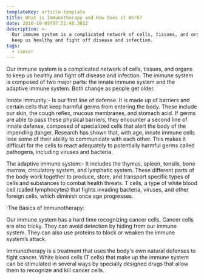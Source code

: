 ```yaml
---
templateKey: article-template
title: What is Immunotherapy and How Does it Work?
date: 2018-10-05T07:51:48.301Z
description: >-
  Our immune system is a complicated network of cells, tissues, and organs to
  keep us healthy and fight off disease and infection.
tags:
  - cancer
---
```

Our immune system is a complicated network of cells, tissues, and organs to keep us healthy and fight off disease and infection. The immune system is composed of two major parts: the innate immune system and the adaptive immune system. Both change as people get older.



Innate immunity:- Is our first line of defense. It is made up of barriers and certain cells that keep harmful germs from entering the body. These include our skin, the cough reflex, mucous membranes, and stomach acid. If germs are able to pass these physical barriers, they encounter a second line of innate defense, composed of specialized cells that alert the body of the impending danger. Research has shown that, with age, innate immune cells lose some of their ability to communicate with each other. This makes it difficult for the cells to react adequately to potentially harmful germs called pathogens, including viruses and bacteria.



The adaptive immune system:- It includes the thymus, spleen, tonsils, bone marrow, circulatory system, and lymphatic system. These different parts of the body work together to produce, store, and transport specific types of cells and substances to combat health threats. T cells, a type of white blood cell (called lymphocytes) that fights invading bacteria, viruses, and other foreign cells, which diminish once age progresses.



:The Basics of Immunotherapy:



Our immune system has a hard time recognizing cancer cells. Cancer cells are also tricky. They can avoid detection by hiding from our immune system. They can also use proteins to block or weaken the immune system’s attack.



Immunotherapy is a treatment that uses the body's own natural defenses to fight cancer. White blood cells (T cells) that make up the immune system can be stimulated in several ways by specially designed drugs that allow them to recognize and kill cancer cells.
